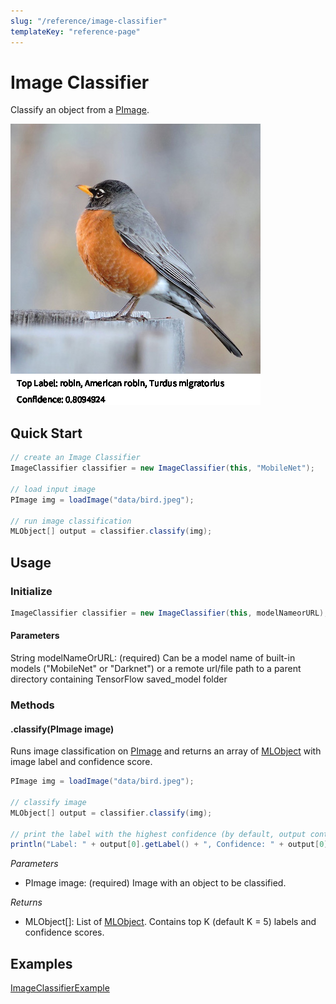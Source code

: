 ```yaml
---
slug: "/reference/image-classifier"
templateKey: "reference-page"
---
```


# Image Classifier
Classify an object from a [PImage](https://processing.org/reference/PImage.html).

![alt text](../images/image_classifier_demo.png)

## Quick Start
```java
// create an Image Classifier
ImageClassifier classifier = new ImageClassifier(this, "MobileNet");

// load input image
PImage img = loadImage("data/bird.jpeg");

// run image classification
MLObject[] output = classifier.classify(img);
```

## Usage
### Initialize
```java
ImageClassifier classifier = new ImageClassifier(this, modelNameorURL);
```
#### Parameters
String modelNameOrURL: (required) Can be a model name of built-in models ("MobileNet" or "Darknet") or a remote url/file path to a parent directory containing TensorFlow saved_model folder

### Methods
#### .classify(PImage image)

Runs image classification on [PImage](https://processing.org/reference/PImage.html) and returns an array of [MLObject]() with image label and confidence score.
```java
PImage img = loadImage("data/bird.jpeg");

// classify image
MLObject[] output = classifier.classify(img);

// print the label with the highest confidence (by default, output contains top 5 labels with the highest confidence scores)
println("Label: " + output[0].getLabel() + ", Confidence: " + output[0].getConfidence());
```

*Parameters*
- PImage image: (required) Image with an object to be classified.

*Returns*
- MLObject[]: List of [MLObject](). Contains top K (default K = 5) labels and confidence scores.

## Examples
[ImageClassifierExample](https://github.com/jjeongin/ml4processing/tree/master/examples/ImageClassifierExample)
